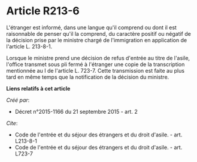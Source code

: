 # Article R213-6

L'étranger est informé, dans une langue qu'il comprend ou dont il est raisonnable de penser qu'il la comprend, du caractère
positif ou négatif de la décision prise par le ministre chargé de l'immigration en application de l'article L. 213-8-1. 

Lorsque le ministre prend une décision de refus d'entrée au titre de l'asile, l'office transmet sous pli fermé à l'étranger
une copie de la transcription mentionnée au I de l'article L. 723-7. Cette transmission est faite au plus tard en même temps
que la notification de la décision du ministre.

**Liens relatifs à cet article**

_Créé par_:

  - Décret n°2015-1166 du 21 septembre 2015 - art. 2

_Cite_:

  - Code de l'entrée et du séjour des étrangers et du droit d'asile. - art. L213-8-1
  - Code de l'entrée et du séjour des étrangers et du droit d'asile. - art. L723-7

